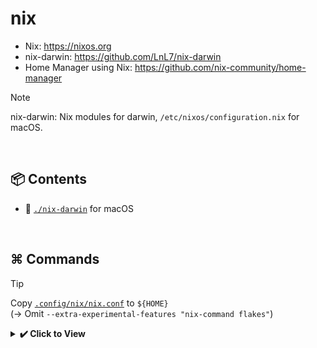 # nix

- Nix: <https://nixos.org>
- nix-darwin: <https://github.com/LnL7/nix-darwin>  
- Home Manager using Nix: <https://github.com/nix-community/home-manager>

> [!NOTE]  
> nix-darwin: Nix modules for darwin, `/etc/nixos/configuration.nix` for macOS.

<br>

## 📦 Contents

- 📁 [`./nix-darwin`](./nix-darwin) for macOS

<br>

## ⌘ Commands

> [!TIP]  
> Copy [`.config/nix/nix.conf`](.config/nix/nix.conf) to `${HOME}`  
> (→ Omit `--extra-experimental-features "nix-command flakes"`)

<details>
  <summary><b>✔️ Click to View</b></summary><br>

- Initialize nix-darwin flake file

```bash
nix flake init -t nix-darwin --extra-experimental-features "nix-command flakes"
```

- Install `darwin-rebuild` & apply Nix Flake configuration

```bash
nix run nix-darwin --extra-experimental-features "nix-command flakes" -- switch --flake ${NixFlakeFileDirPath}#${FlakeOutputName}
```

- Apply the Nix Flake configuration

```bash
darwin-rebuild switch --flake ${NixFlakeFileDirPath}#${FlakeOutputName}
```

- Update `flake.lock`

```bash
nix flake update --flake ${NixFlakeFileDirPath}
```

</details><br>
